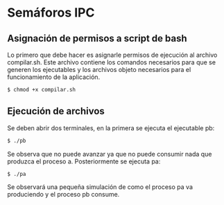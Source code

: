 # Semáforos IPC

## Asignación de permisos a script de bash

Lo primero que debe hacer es asignarle permisos de ejecución al archivo compilar.sh. Este archivo contiene los comandos necesarios para que se generen los ejecutables y los archivos objeto necesarios para el funcionamiento de la aplicación.

```bash
$ chmod +x compilar.sh
```

## Ejecución de archivos

Se deben abrir dos terminales, en la primera se ejecuta el ejecutable pb:

```bash
$ ./pb
```
Se observa que no puede avanzar ya que no puede consumir nada que produzca el proceso a. Posteriormente se ejecuta pa:
```bash
$ ./pa
```
Se observará una pequeña simulación de como el proceso pa va produciendo y el proceso pb consume.